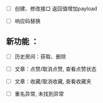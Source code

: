 - [ ] 创建、修改接口 返回值增加payload

- [ ] 响应码替换

## 新功能 ： 
- [ ] 历史房间：获取、删除     
- [ ] 文章：点赞/取消点赞, 查看点赞状态
- [ ] 文章：收藏/取消收藏, 查看收藏夹

- [ ] 重名异常, 未找到异常

